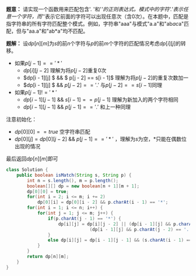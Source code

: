 **题意：** 请实现一个函数用来匹配包含'. '和'*'的正则表达式。模式中的字符'.'表示任意一个字符，而'*'表示它前面的字符可以出现任意次（含0次）。在本题中，匹配是指字符串的所有字符匹配整个模式。例如，字符串"aaa"与模式"a.a"和"ab*ac*a"匹配，但与"aa.a"和"ab*a"均不匹配。


**题解：** 设$dp[n][m]$为$s$的前$n$个字符与$p$的前$m$个字符的匹配情况考虑$dp[i][j]$的转移。

* 如果$p[j - 1] == '*'$
   * $dp[i][j - 2]$ 理解为将$p[j - 2]$重复0次
   * $dp[i - 1][j] $ && $ p[j - 2] == s[i - 1]$ 理解为将$p[j - 2]$的重复次数加一
   * $dp[i - 1][j] $ && $p[j - 2] == '.'$ 与$p[j - 2] == s[i - 1]$同理
* 如果$p[j - 1] != '*'$
    * $dp[i - 1][j - 1]$ && $s[i - 1] == p[j - 1]$ 理解为新加入的两个字符相同
    * $dp[i - 1][j - 1]$ && $p[j - 1] == '.'$ 和上一种同理

注意初始化：
* $dp[0][0] == true$ 空字符串匹配
* $dp[0][j] = dp[0][j - 2]$ && $p[j - 1] == '*'$ ，理解为$s$为空，$*$只能在偶数位出现的情况

最后返回$dp[n][m]$即可


```java
class Solution {
    public boolean isMatch(String s, String p) {
        int n = s.length(), m = p.length();
        boolean[][] dp = new boolean[n + 1][m + 1];
        dp[0][0] = true;
        for(int i = 2; i <= m; i += 2)
            dp[0][i] = dp[0][i - 2] && p.charAt(i - 1) == '*';
        for(int i = 1; i <= n; i++) {
            for(int j = 1; j <= m; j++) {
                if(p.charAt(j - 1) == '*') {
                    dp[i][j] = dp[i][j - 2] || (dp[i - 1][j] && p.charAt(j - 2) == s.charAt(i - 1)) ||
                                (dp[i - 1][j] && p.charAt(j - 2) == '.');
                }
                else dp[i][j] = dp[i - 1][j - 1] && (s.charAt(i - 1) == p.charAt(j - 1) || p.charAt(j - 1) == '.');
            }
        }
        return dp[n][m];
    }
}
```
